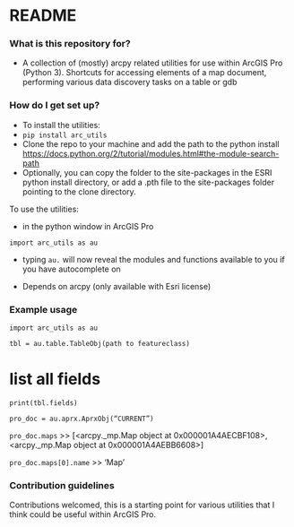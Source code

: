 # README #


### What is this repository for? ###
* A collection of (mostly) arcpy related utilities for use within ArcGIS Pro (Python 3).
Shortcuts for accessing elements of a map document, performing various data discovery tasks on a table or gdb

### How do I get set up? ###

* To install the utilities: 
* ``pip install arc_utils``
* Clone the repo to your machine and add the path to the python install https://docs.python.org/2/tutorial/modules.html#the-module-search-path
* Optionally, you can copy the folder to the site-packages in the ESRI python install directory, or add a .pth file to the site-packages folder pointing to the clone directory.

To use the utilities:

* in the python window in ArcGIS Pro

``import arc_utils as au``

* typing ``au.`` will now reveal the modules and functions available to you if you have autocomplete on

* Depends on arcpy (only available with Esri license)

### Example usage ###

``import arc_utils as au``

``tbl = au.table.TableObj(path to featureclass)``

# list all fields 

``print(tbl.fields)``

``pro_doc = au.aprx.AprxObj(“CURRENT”)``

``pro_doc.maps`` >> [<arcpy._mp.Map object at 0x000001A4AECBF108>, <arcpy._mp.Map object at 0x000001A4AEBB6608>]

``pro_doc.maps[0].name`` >> ‘Map’

### Contribution guidelines ###

Contributions welcomed, this is a starting point for various utilities that I think could be useful within ArcGIS Pro.
